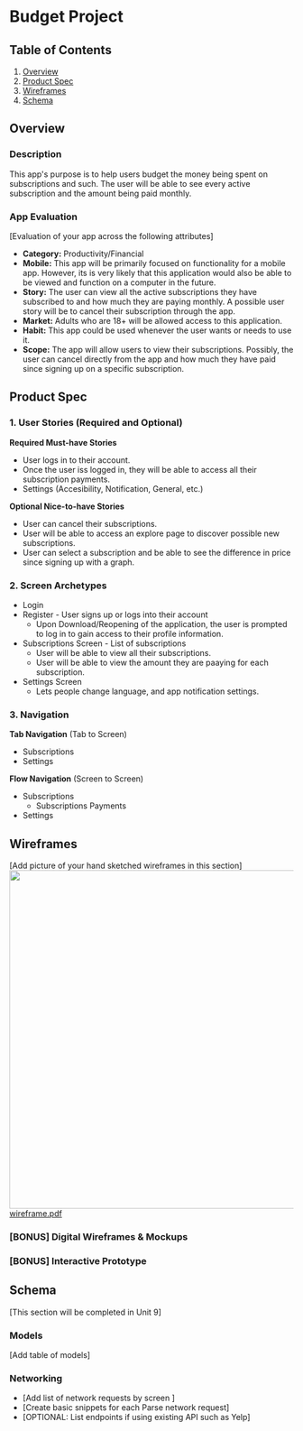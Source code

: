 # Budget Project

## Table of Contents
1. [Overview](#Overview)
1. [Product Spec](#Product-Spec)
1. [Wireframes](#Wireframes)
2. [Schema](#Schema)

## Overview
### Description
This app's purpose is to help users budget the money being spent on subscriptions and such. The user will be able to see every active subscription and the amount being paid monthly.

### App Evaluation
[Evaluation of your app across the following attributes]
- **Category:** Productivity/Financial
- **Mobile:** This app will be primarily focused on functionality for a mobile app. However, its is very likely that this application would also be able to be viewed and function on a computer in the future.
- **Story:** The user can view all the active subscriptions they have subscribed to and how much they are paying monthly. A possible user story will be to cancel their subscription through the app.
- **Market:** Adults who are 18+ will be allowed access to this application.
- **Habit:** This app could be used whenever the user wants or needs to use it.
- **Scope:** The app will allow users to view their subscriptions. Possibly, the user can cancel directly from the app and how much they have paid since signing up on a specific subscription.

## Product Spec

### 1. User Stories (Required and Optional)

**Required Must-have Stories**

* User logs in to their account.
* Once the user iss logged in, they will be able to access all their subscription payments.
* Settings (Accesibility, Notification, General, etc.)

**Optional Nice-to-have Stories**

* User can cancel their subscriptions.
* User will be able to access an explore page to discover possible new subscriptions.
* User can select a subscription and be able to see the difference in price since signing up with a graph.

### 2. Screen Archetypes

* Login 
* Register - User signs up or logs into their account
   * Upon Download/Reopening of the application, the user is prompted to log in to gain access to their profile information.
* Subscriptions Screen - List of subscriptions
   * User will be able to view all their subscriptions.
   * User will be able to view the amount they are paaying for each subscription.
* Settings Screen
   * Lets people change language, and app notification settings.

### 3. Navigation

**Tab Navigation** (Tab to Screen)

* Subscriptions
* Settings

**Flow Navigation** (Screen to Screen)

* Subscriptions
   * Subscriptions Payments
* Settings

## Wireframes
[Add picture of your hand sketched wireframes in this section]
<img src="      [wireframe.pdf](https://github.com/Codepath-iOS-Project/Budget-Project/files/11010064/wireframe.pdf)
            " width=600>
            [wireframe.pdf](https://github.com/Codepath-iOS-Project/Budget-Project/files/11010065/wireframe.pdf)

            

### [BONUS] Digital Wireframes & Mockups

### [BONUS] Interactive Prototype

## Schema 
[This section will be completed in Unit 9]
### Models
[Add table of models]
### Networking
- [Add list of network requests by screen ]
- [Create basic snippets for each Parse network request]
- [OPTIONAL: List endpoints if using existing API such as Yelp]
